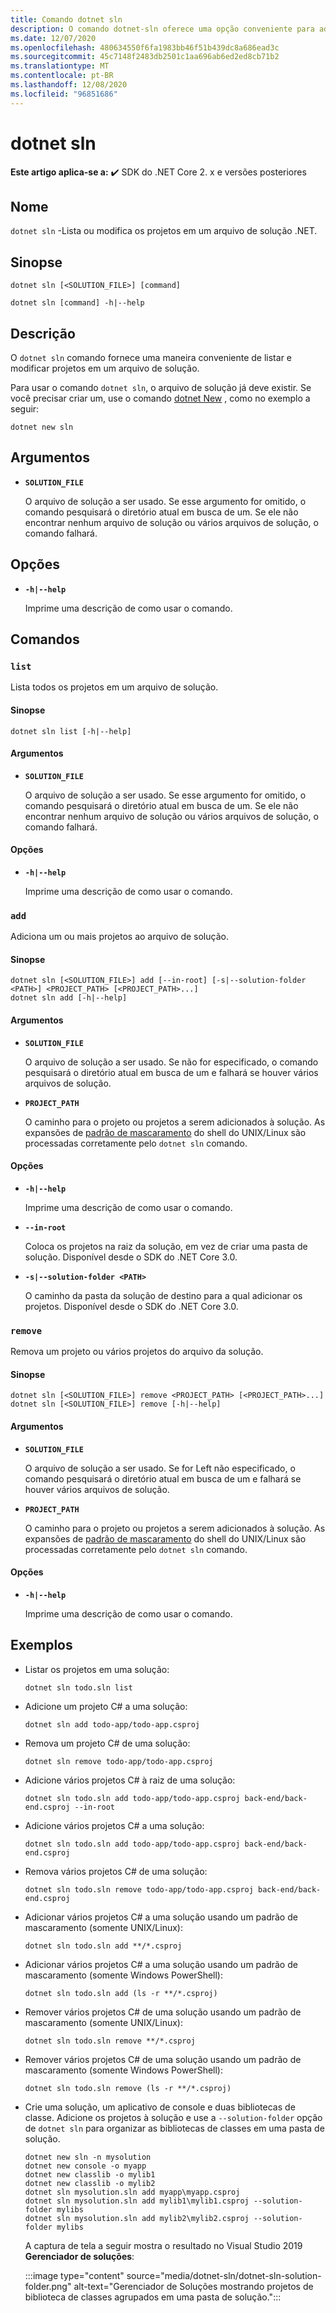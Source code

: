 ```yaml
---
title: Comando dotnet sln
description: O comando dotnet-sln oferece uma opção conveniente para adicionar, remover e listar projetos em um arquivo de solução.
ms.date: 12/07/2020
ms.openlocfilehash: 480634550f6fa1983bb46f51b439dc8a686ead3c
ms.sourcegitcommit: 45c7148f2483db2501c1aa696ab6ed2ed8cb71b2
ms.translationtype: MT
ms.contentlocale: pt-BR
ms.lasthandoff: 12/08/2020
ms.locfileid: "96851686"
---
```

# <a name="dotnet-sln"></a>dotnet sln

**Este artigo aplica-se a:** ✔️ SDK do .NET Core 2. x e versões posteriores

## <a name="name"></a>Nome

`dotnet sln` -Lista ou modifica os projetos em um arquivo de solução .NET.

## <a name="synopsis"></a>Sinopse

```dotnetcli
dotnet sln [<SOLUTION_FILE>] [command]

dotnet sln [command] -h|--help
```

## <a name="description"></a>Descrição

O `dotnet sln` comando fornece uma maneira conveniente de listar e modificar projetos em um arquivo de solução.

Para usar o comando `dotnet sln`, o arquivo de solução já deve existir. Se você precisar criar um, use o comando [dotnet New](dotnet-new.md) , como no exemplo a seguir:

```dotnetcli
dotnet new sln
```

## <a name="arguments"></a>Argumentos

- **`SOLUTION_FILE`**

  O arquivo de solução a ser usado. Se esse argumento for omitido, o comando pesquisará o diretório atual em busca de um. Se ele não encontrar nenhum arquivo de solução ou vários arquivos de solução, o comando falhará.

## <a name="options"></a>Opções

- **`-h|--help`**

  Imprime uma descrição de como usar o comando.

## <a name="commands"></a>Comandos

### `list`

Lista todos os projetos em um arquivo de solução.

#### <a name="synopsis"></a>Sinopse

```dotnetcli
dotnet sln list [-h|--help]
```

#### <a name="arguments"></a>Argumentos

- **`SOLUTION_FILE`**

  O arquivo de solução a ser usado. Se esse argumento for omitido, o comando pesquisará o diretório atual em busca de um. Se ele não encontrar nenhum arquivo de solução ou vários arquivos de solução, o comando falhará.

#### <a name="options"></a>Opções

- **`-h|--help`**

  Imprime uma descrição de como usar o comando.
  
### `add`

Adiciona um ou mais projetos ao arquivo de solução.

#### <a name="synopsis"></a>Sinopse

```dotnetcli
dotnet sln [<SOLUTION_FILE>] add [--in-root] [-s|--solution-folder <PATH>] <PROJECT_PATH> [<PROJECT_PATH>...]
dotnet sln add [-h|--help]
```

#### <a name="arguments"></a>Argumentos

- **`SOLUTION_FILE`**

  O arquivo de solução a ser usado. Se não for especificado, o comando pesquisará o diretório atual em busca de um e falhará se houver vários arquivos de solução.

- **`PROJECT_PATH`**

  O caminho para o projeto ou projetos a serem adicionados à solução. As expansões de [padrão de mascaramento](https://en.wikipedia.org/wiki/Glob_(programming)) do shell do UNIX/Linux são processadas corretamente pelo `dotnet sln` comando.

#### <a name="options"></a>Opções

- **`-h|--help`**

  Imprime uma descrição de como usar o comando.

- **`--in-root`**

  Coloca os projetos na raiz da solução, em vez de criar uma pasta de solução. Disponível desde o SDK do .NET Core 3.0.

- **`-s|--solution-folder <PATH>`**

  O caminho da pasta da solução de destino para a qual adicionar os projetos. Disponível desde o SDK do .NET Core 3.0.

### `remove`

Remova um projeto ou vários projetos do arquivo da solução.

#### <a name="synopsis"></a>Sinopse

```dotnetcli
dotnet sln [<SOLUTION_FILE>] remove <PROJECT_PATH> [<PROJECT_PATH>...]
dotnet sln [<SOLUTION_FILE>] remove [-h|--help]
```

#### <a name="arguments"></a>Argumentos

- **`SOLUTION_FILE`**

  O arquivo de solução a ser usado. Se for Left não especificado, o comando pesquisará o diretório atual em busca de um e falhará se houver vários arquivos de solução.

- **`PROJECT_PATH`**

  O caminho para o projeto ou projetos a serem adicionados à solução. As expansões de [padrão de mascaramento](https://en.wikipedia.org/wiki/Glob_(programming)) do shell do UNIX/Linux são processadas corretamente pelo `dotnet sln` comando.

#### <a name="options"></a>Opções

- **`-h|--help`**

  Imprime uma descrição de como usar o comando.

## <a name="examples"></a>Exemplos

- Listar os projetos em uma solução:

  ```dotnetcli
  dotnet sln todo.sln list
  ```

- Adicione um projeto C# a uma solução:

  ```dotnetcli
  dotnet sln add todo-app/todo-app.csproj
  ```

- Remova um projeto C# de uma solução:

  ```dotnetcli
  dotnet sln remove todo-app/todo-app.csproj
  ```

- Adicione vários projetos C# à raiz de uma solução:

  ```dotnetcli
  dotnet sln todo.sln add todo-app/todo-app.csproj back-end/back-end.csproj --in-root
  ```

- Adicione vários projetos C# a uma solução:

  ```dotnetcli
  dotnet sln todo.sln add todo-app/todo-app.csproj back-end/back-end.csproj
  ```

- Remova vários projetos C# de uma solução:

  ```dotnetcli
  dotnet sln todo.sln remove todo-app/todo-app.csproj back-end/back-end.csproj
  ```

- Adicionar vários projetos C# a uma solução usando um padrão de mascaramento (somente UNIX/Linux):

  ```dotnetcli
  dotnet sln todo.sln add **/*.csproj
  ```

- Adicionar vários projetos C# a uma solução usando um padrão de mascaramento (somente Windows PowerShell):

  ```dotnetcli
  dotnet sln todo.sln add (ls -r **/*.csproj)
  ```

- Remover vários projetos C# de uma solução usando um padrão de mascaramento (somente UNIX/Linux):

  ```dotnetcli
  dotnet sln todo.sln remove **/*.csproj
  ```

- Remover vários projetos C# de uma solução usando um padrão de mascaramento (somente Windows PowerShell):

  ```dotnetcli
  dotnet sln todo.sln remove (ls -r **/*.csproj)
  ```

- Crie uma solução, um aplicativo de console e duas bibliotecas de classe. Adicione os projetos à solução e use a `--solution-folder` opção de `dotnet sln` para organizar as bibliotecas de classes em uma pasta de solução.

  ```dotnetcli
  dotnet new sln -n mysolution
  dotnet new console -o myapp
  dotnet new classlib -o mylib1
  dotnet new classlib -o mylib2
  dotnet sln mysolution.sln add myapp\myapp.csproj
  dotnet sln mysolution.sln add mylib1\mylib1.csproj --solution-folder mylibs
  dotnet sln mysolution.sln add mylib2\mylib2.csproj --solution-folder mylibs
  ```

  A captura de tela a seguir mostra o resultado no Visual Studio 2019 **Gerenciador de soluções**:

  :::image type="content" source="media/dotnet-sln/dotnet-sln-solution-folder.png" alt-text="Gerenciador de Soluções mostrando projetos de biblioteca de classes agrupados em uma pasta de solução.":::
